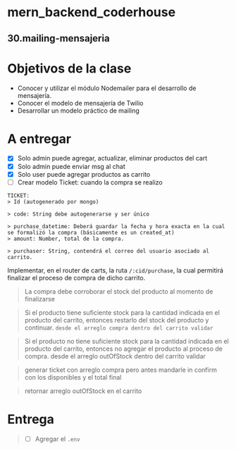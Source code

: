 # mern_backend_coderhouse

## 30.mailing-mensajeria
# Objetivos de la clase

- Conocer y utilizar el módulo Nodemailer para el desarrollo de mensajería.
- Conocer el modelo de mensajería de Twilio
- Desarrollar un modelo práctico de mailing
# A entregar
- [x] Solo admin puede agregar, actualizar, eliminar productos del cart
- [x] Solo admin puede enviar msg al chat
- [x] Solo user puede agregar productos as carrito
- [ ] Crear modelo Ticket: cuando la compra se realizo
```
TICKET:
> Id (autogenerado por mongo)

> code: String debe autogenerarse y ser único

> purchase_datetime: Deberá guardar la fecha y hora exacta en la cual se formalizó la compra (básicamente es un created_at)
> amount: Number, total de la compra.

> purchaser: String, contendrá el correo del usuario asociado al carrito.
```
Implementar, en el router de carts, la ruta `/:cid/purchase`, la cual permitirá finalizar el proceso de compra de dicho carrito.
> La compra debe corroborar el stock del producto al momento de finalizarse

> Si el producto tiene suficiente stock para la cantidad indicada en el producto del carrito, entonces restarlo del stock del producto y continuar. `desde el arreglo compra dentro del carrito validar`

> Si el producto no tiene suficiente stock para la cantidad indicada en el producto del carrito, entonces no agregar el producto al proceso de compra. desde el arreglo outOfStock dentro del carrito validar


> generar ticket con arreglo compra pero antes mandarle in confirm con los disponibles y el total final

> retornar arreglo outOfStock en el carrito



# Entrega
> - [ ] Agregar el `.env` 


